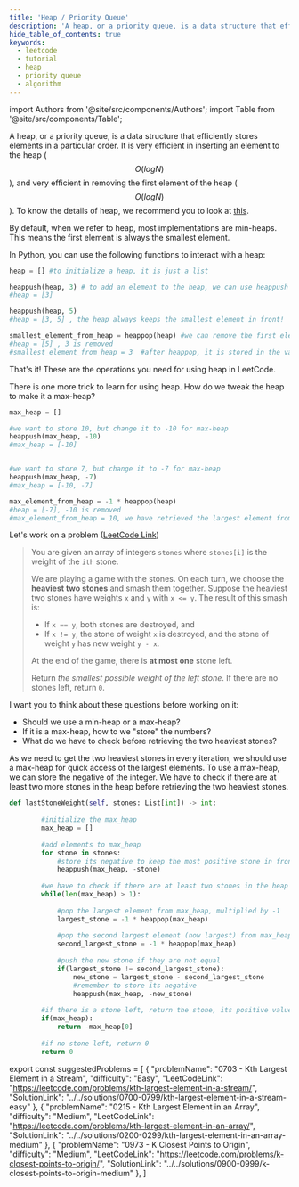 ```yaml
---
title: 'Heap / Priority Queue'
description: 'A heap, or a priority queue, is a data structure that efficiently stores elements in a particular order.'
hide_table_of_contents: true
keywords:
  - leetcode
  - tutorial
  - heap
  - priority queue
  - algorithm
---
```


import Authors from '@site/src/components/Authors';
import Table from '@site/src/components/Table';

<Authors names="@heiheihang"/>

A heap, or a priority queue, is a data structure that efficiently stores elements in a particular order. It is very efficient in inserting an element to the heap ($$O(logN)$$), and very efficient in removing the first element of the heap ($$O(logN)$$). To know the details of heap, we recommend you to look at [this](https://www.youtube.com/watch?v=t0Cq6tVNRBA).

By default, when we refer to heap, most implementations are min-heaps. This means the first element is always the smallest element.

In Python, you can use the following functions to interact with a heap:

```python
heap = [] #to initialize a heap, it is just a list

heappush(heap, 3) # to add an element to the heap, we can use heappush
#heap = [3] 

heappush(heap, 5)
#heap = [3, 5] , the heap always keeps the smallest element in front!

smallest_element_from_heap = heappop(heap) #we can remove the first element from heap with heappop
#heap = [5] , 3 is removed
#smallest_element_from_heap = 3  #after heappop, it is stored in the variable
```

That's it! These are the operations you need for using heap in LeetCode.

There is one more trick to learn for using heap. How do we tweak the heap to make it a max-heap?

```python
max_heap = []

#we want to store 10, but change it to -10 for max-heap
heappush(max_heap, -10)
#max_heap = [-10]


#we want to store 7, but change it to -7 for max-heap
heappush(max_heap, -7)
#max_heap = [-10, -7]

max_element_from_heap = -1 * heappop(heap)
#heap = [-7], -10 is removed
#max_element_from_heap = 10, we have retrieved the largest element from the heap
```

Let's work on a problem ([LeetCode Link](https://leetcode.com/problems/last-stone-weight/))

> You are given an array of integers `stones` where `stones[i]` is the weight of the `ith` stone.
>
> We are playing a game with the stones. On each turn, we choose the **heaviest two stones** and smash them together. Suppose the heaviest two stones have weights `x` and `y` with `x <= y`. The result of this smash is:
>
> * If `x == y`, both stones are destroyed, and
> * If `x != y`, the stone of weight `x` is destroyed, and the stone of weight `y` has new weight `y - x`.
>
> At the end of the game, there is **at most one** stone left.
>
> Return _the smallest possible weight of the left stone_. If there are no stones left, return `0`.

I want you to think about these questions before working on it:

* Should we use a min-heap or a max-heap?
* If it is a max-heap, how to we "store" the numbers?
* What do we have to check before retrieving the two heaviest stones?

As we need to get the two heaviest stones in every iteration, we should use a max-heap for quick access of the largest elements. To use a max-heap, we can store the negative of the integer. We have to check if there are at least two more stones in the heap before retrieving the two heaviest stones.

```python
def lastStoneWeight(self, stones: List[int]) -> int:
        
        #initialize the max_heap
        max_heap = []
        
        #add elements to max_heap
        for stone in stones:
            #store its negative to keep the most positive stone in front
            heappush(max_heap, -stone)
            
        #we have to check if there are at least two stones in the heap
        while(len(max_heap) > 1):
            
            #pop the largest element from max_heap, multiplied by -1
            largest_stone = -1 * heappop(max_heap)
            
            #pop the second largest element (now largest) from max_heap, multiplied by -1
            second_largest_stone = -1 * heappop(max_heap)
            
            #push the new stone if they are not equal
            if(largest_stone != second_largest_stone):
                new_stone = largest_stone - second_largest_stone
                #remember to store its negative
                heappush(max_heap, -new_stone)
        
        #if there is a stone left, return the stone, its positive value
        if(max_heap):
            return -max_heap[0]
            
        #if no stone left, return 0
        return 0
```

export const suggestedProblems = [
  {
    "problemName": "0703 - Kth Largest Element in a Stream",
    "difficulty": "Easy",
    "LeetCodeLink": "https://leetcode.com/problems/kth-largest-element-in-a-stream/",
    "SolutionLink": "../../solutions/0700-0799/kth-largest-element-in-a-stream-easy"
  },
  {
    "problemName": "0215 - Kth Largest Element in an Array",
    "difficulty": "Medium",
    "LeetCodeLink": "https://leetcode.com/problems/kth-largest-element-in-an-array/",
    "SolutionLink": "../../solutions/0200-0299/kth-largest-element-in-an-array-medium"
  },
  {
    "problemName": "0973 - K Closest Points to Origin",
    "difficulty": "Medium",
    "LeetCodeLink": "https://leetcode.com/problems/k-closest-points-to-origin/",
    "SolutionLink": "../../solutions/0900-0999/k-closest-points-to-origin-medium"
  },
]

<Table title="Suggested Problem" data={suggestedProblems} />